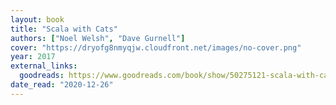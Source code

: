 ```yaml
---
layout: book
title: "Scala with Cats"
authors: ["Noel Welsh", "Dave Gurnell"]
cover: "https://dryofg8nmyqjw.cloudfront.net/images/no-cover.png"
year: 2017
external_links:
  goodreads: https://www.goodreads.com/book/show/50275121-scala-with-cats
date_read: "2020-12-26"
---
```

